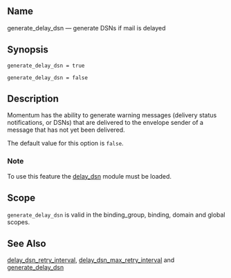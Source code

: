 <a name="conf.ref.generate_delay_dsn"></a>
## Name

generate_delay_dsn — generate DSNs if mail is delayed

## Synopsis

`generate_delay_dsn = true`

`generate_delay_dsn = false`

<a name="idp24789056"></a>
## Description

Momentum has the ability to generate warning messages (delivery status notifications, or DSNs) that are delivered to the envelope sender of a message that has not yet been delivered.

The default value for this option is `false`.

### Note

To use this feature the [delay_dsn](modules.delay_dsn.php "71.26. delay_dsn – Delay DSN Generation") module must be loaded.

<a name="idp24793632"></a>
## Scope

`generate_delay_dsn` is valid in the binding_group, binding, domain and global scopes.

<a name="idp24795936"></a>
## See Also

[delay_dsn_retry_interval](conf.ref.delay_dsn_retry_interval.php "delay_dsn_retry_interval"), [delay_dsn_max_retry_interval](conf.ref.delay_dsn_max_retry_interval.php "delay_dsn_max_retry_interval") and [generate_delay_dsn](conf.ref.generate_delay_dsn.php "generate_delay_dsn")
